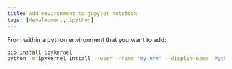 ```yaml
---
title: Add environment to jupyter notebook
tags: [development, ipython]
---
```


From within a python environment that you want to add:

```sh
pip install ipykernel
python -m ipykernel install --user --name 'my-env' --display-name 'Python 3.x (My Env)'
```
